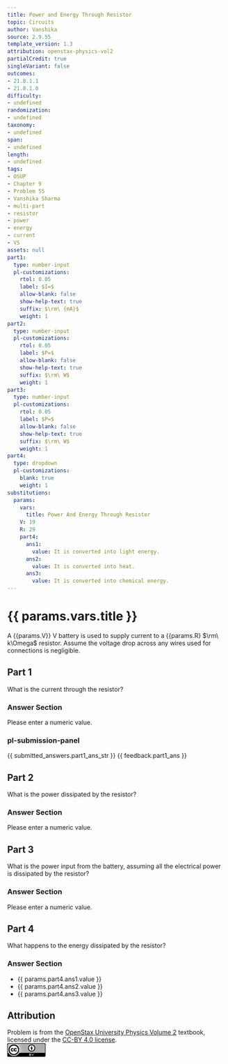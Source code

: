 ```yaml
---
title: Power and Energy Through Resistor
topic: Circuits
author: Vanshika
source: 2.9.55
template_version: 1.3
attribution: openstax-physics-vol2
partialCredit: true
singleVariant: false
outcomes:
- 21.8.1.1
- 21.8.1.0
difficulty:
- undefined
randomization:
- undefined
taxonomy:
- undefined
span:
- undefined
length:
- undefined
tags:
- OSUP
- Chapter 9
- Problem 55
- Vanshika Sharma
- multi-part
- resistor
- power
- energy
- current
- VS
assets: null
part1:
  type: number-input
  pl-customizations:
    rtol: 0.05
    label: $I=$
    allow-blank: false
    show-help-text: true
    suffix: $\rm\ {mA}$
    weight: 1
part2:
  type: number-input
  pl-customizations:
    rtol: 0.05
    label: $P=$
    allow-blank: false
    show-help-text: true
    suffix: $\rm\ W$
    weight: 1
part3:
  type: number-input
  pl-customizations:
    rtol: 0.05
    label: $P=$
    allow-blank: false
    show-help-text: true
    suffix: $\rm\ W$
    weight: 1
part4:
  type: dropdown
  pl-customizations:
    blank: true
    weight: 1
substitutions:
  params:
    vars:
      title: Power And Energy Through Resistor
    V: 19
    R: 29
    part4:
      ans1:
        value: It is converted into light energy.
      ans2:
        value: It is converted into heat.
      ans3:
        value: It is converted into chemical energy.
---
```

# {{ params.vars.title }}
A {{params.V}} $\textrm{ V}$ battery is used to supply current to a {{params.R} $\rm\ k\Omega$ resistor.
Assume the voltage drop across any wires used for connections is negligible.

## Part 1

What is the current through the resistor?

### Answer Section

Please enter a numeric value.

### pl-submission-panel

{{ submitted_answers.part1_ans_str }}
{{ feedback.part1_ans }}

## Part 2

What is the power dissipated by the resistor?

### Answer Section

Please enter a numeric value.

## Part 3

What is the power input from the battery, assuming all the electrical power is dissipated by the resistor?

### Answer Section

Please enter a numeric value.

## Part 4

What happens to the energy dissipated by the resistor?

### Answer Section

- {{ params.part4.ans1.value }}
- {{ params.part4.ans2.value }}
- {{ params.part4.ans3.value }}

## Attribution

Problem is from the [OpenStax University Physics Volume 2](https://openstax.org/details/books/university-physics-volume-2) textbook, licensed under the [CC-BY 4.0 license](https://creativecommons.org/licenses/by/4.0/).<br>![Image representing the Creative Commons 4.0 BY license.](https://raw.githubusercontent.com/firasm/bits/master/by.png)